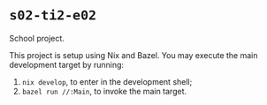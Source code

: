 # `s02-ti2-e02`

School project.

This project is setup using Nix and Bazel. You may execute the main development
target by running:

1. `nix develop`, to enter in the development shell;
2. `bazel run //:Main`, to invoke the main target.
